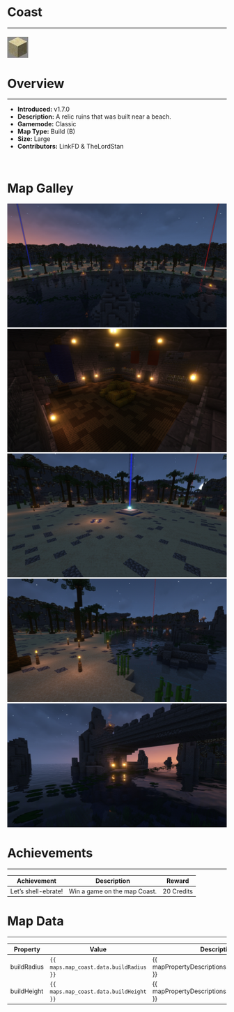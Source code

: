 <!-- replace _map_ with the actual map name -->
<!-- change gamemode type for the Map data description  -->
# Coast

***

#### ![coasticon](../assets/maps/coast/coast-icon.jpg)

# Overview
***
- **Introduced:** v1.7.0
- **Description:** A relic ruins that was built near a beach.
- **Gamemode:** Classic
- **Map Type:** Build (B)
- **Size:** Large
- **Contributors:** LinkFD & TheLordStan

<br />  

# Map Galley
![Coast - Overview](../assets/maps/coast/coast-overview.jpg '')
![Coast - Middle](../assets/maps/coast/coast-middle.jpg '')
![Coast - Beacon](../assets/maps/coast/coast-beacon.jpg '')
![Coast - Flank](../assets/maps/coast/coast-flank.jpg '')
![Coast - Underbridge](../assets/maps/coast/coast-under_bridge.jpg '')

# Achievements
***

| Achievement | Description | Reward |
| ----- | ----- | ------ |
| Let’s shell-ebrate! | Win a game on the map Coast. | 20 Credits |



# Map Data
***

| Property | Value | Description |
| ----------- | ----------- | ------ |
| buildRadius |`{{ maps.map_coast.data.buildRadius }}`| {{ mapPropertyDescriptions.buildRadius.classic }} |
| buildHeight |`{{ maps.map_coast.data.buildHeight }}`| {{ mapPropertyDescriptions.buildHeight.classic }} |